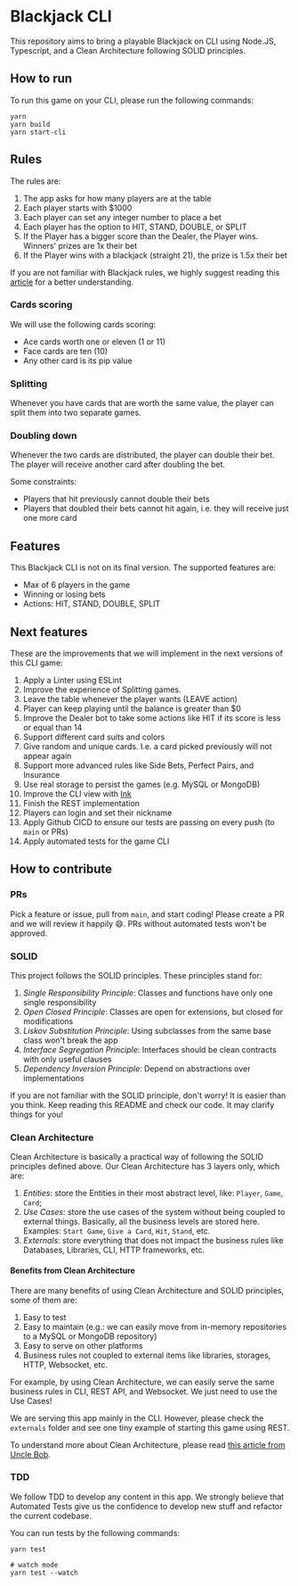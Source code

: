 # Blackjack CLI

This repository aims to bring a playable Blackjack on CLI using Node.JS, Typescript, and a Clean Architecture following SOLID principles.

## How to run

To run this game on your CLI, please run the following commands:

```shell
yarn
yarn build
yarn start-cli
```

## Rules

The rules are:

1. The app asks for how many players are at the table
2. Each player starts with $1000
3. Each player can set any integer number to place a bet
4. Each player has the option to HIT, STAND, DOUBLE, or SPLIT
5. If the Player has a bigger score than the Dealer, the Player wins. Winners' prizes are 1x their bet
6. If the Player wins with a blackjack (straight 21), the prize is 1.5x their bet

If you are not familiar with Blackjack rules, we highly suggest reading this [article](https://bicyclecards.com/how-to-play/blackjack/) for a better understanding.

### Cards scoring

We will use the following cards scoring:

- Ace cards worth one or eleven (1 or 11)
- Face cards are ten (10)
- Any other card is its pip value

### Splitting

Whenever you have cards that are worth the same value, the player can split them into two separate games.

### Doubling down

Whenever the two cards are distributed, the player can double their bet. The player will receive another card after doubling the bet.

Some constraints:

- Players that hit previously cannot double their bets
- Players that doubled their bets cannot hit again, i.e. they will receive just one more card

## Features

This Blackjack CLI is not on its final version. The supported features are:

- Max of 6 players in the game
- Winning or losing bets
- Actions: HIT, STAND, DOUBLE, SPLIT

## Next features

These are the improvements that we will implement in the next versions of this CLI game:

1. Apply a Linter using ESLint
2. Improve the experience of Splitting games.
3. Leave the table whenever the player wants (LEAVE action)
4. Player can keep playing until the balance is greater than $0
5. Improve the Dealer bot to take some actions like HIT if its score is less or equal than 14
6. Support different card suits and colors
7. Give random and unique cards. I.e. a card picked previously will not appear again
8. Support more advanced rules like Side Bets, Perfect Pairs, and Insurance
9. Use real storage to persist the games (e.g. MySQL or MongoDB)
10. Improve the CLI view with [Ink](https://www.npmjs.com/package/ink)
11. Finish the REST implementation
12. Players can login and set their nickname
13. Apply Github CICD to ensure our tests are passing on every push (to `main` or PRs)
14. Apply automated tests for the game CLI

## How to contribute

### PRs

Pick a feature or issue, pull from `main`, and start coding! Please create a PR and we will review it happily 😄. PRs without automated tests won't be approved.

### SOLID

This project follows the SOLID principles. These principles stand for:

1. _*Single Responsibility Principle*_: Classes and functions have only one single responsibility
2. _*Open Closed Principle*_: Classes are open for extensions, but closed for modifications
3. _*Liskov Substitution Principle*_: Using subclasses from the same base class won't break the app
4. _*Interface Segregation Principle*_: Interfaces should be clean contracts with only useful clauses
5. _*Dependency Inversion Principle*_: Depend on abstractions over implementations

If you are not familiar with the SOLID principle, don't worry! It is easier than you think. Keep reading this README and check our code. It may clarify things for you!

### Clean Architecture

Clean Architecture is basically a practical way of following the SOLID principles defined above. Our Clean Architecture has 3 layers only, which are:

1. _*Entities*_: store the Entities in their most abstract level, like: `Player`, `Game`, `Card`;
2. _*Use Cases*_: store the use cases of the system without being coupled to external things. Basically, all the business levels are stored here. Examples: `Start Game`, `Give a Card`, `Hit`, `Stand`, etc.
3. _*Externals*_: store everything that does not impact the business rules like Databases, Libraries, CLI, HTTP frameworks, etc.

#### Benefits from Clean Architecture

There are many benefits of using Clean Architecture and SOLID principles, some of them are:

1. Easy to test
2. Easy to maintain (e.g.: we can easily move from in-memory repositories to a MySQL or MongoDB repository)
3. Easy to serve on other platforms
4. Business rules not coupled to external items like libraries, storages, HTTP, Websocket, etc.

For example, by using Clean Architecture, we can easily serve the same business rules in CLI, REST API, and Websocket. We just need to use the Use Cases!

We are serving this app mainly in the CLI. However, please check the `externals` folder and see one tiny example of starting this game using REST.

To understand more about Clean Architecture, please read [this article from Uncle Bob](https://blog.cleancoder.com/uncle-bob/2012/08/13/the-clean-architecture.html).

### TDD

We follow TDD to develop any content in this app. We strongly believe that Automated Tests give us the confidence to develop new stuff and refactor the current codebase.

You can run tests by the following commands:

```shell
yarn test

# watch mode
yarn test --watch
```
